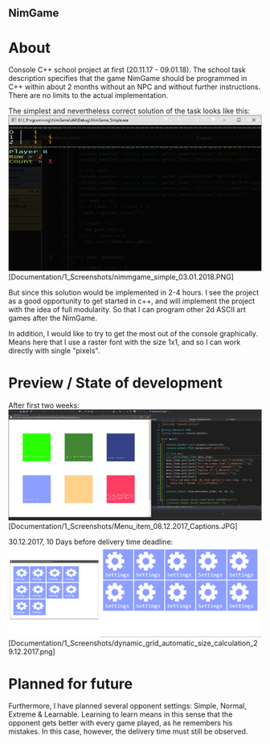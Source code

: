 ## NimGame
# About
Console C++ school project at first (20.11.17 - 09.01.18). 
The school task description specifies that the game NimGame should be programmed in C++ within about 2 months without an NPC and without further instructions. There are no limits to the actual implementation.

The simplest and nevertheless correct solution of the task looks like this:
![ConsoleUsePreview](https://raw.githubusercontent.com/Ruffo324/nimgame/master/Documentation/1_Screenshots/nimmgame_simple_03.01.2018.PNG)
[Documentation/1_Screenshots/nimmgame_simple_03.01.2018.PNG]

But since this solution would be implemented in 2-4 hours. I see the project as a good opportunity to get started in c++, and will implement the project with the idea of full modularity.
So that I can program other 2d ASCII art games after the NimGame.

In addition, I would like to try to get the most out of the console graphically.
Means here that I use a raster font with the size 1x1, and so I can work directly with single "pixels".

# Preview / State of development
After first two weeks:
![ConsoleUsePreview](https://raw.githubusercontent.com/Ruffo324/nimgame/master/Documentation/1_Screenshots/Menu_item_08.12.2017_Captions.JPG)
[Documentation/1_Screenshots/Menu_item_08.12.2017_Captions.JPG]

30.12.2017, 10 Days before delivery time deadline:
![DynamicGridScaling](https://raw.githubusercontent.com/Ruffo324/nimgame/master/Documentation/1_Screenshots/dynamic_grid_automatic_size_calculation_29.12.2017.png)
[Documentation/1_Screenshots/dynamic_grid_automatic_size_calculation_29.12.2017.png]

# Planned for future
Furthermore, I have planned several opponent settings:
Simple, Normal, Extreme & Learnable.
Learning to learn means in this sense that the opponent gets better with every game played, as he remembers his mistakes. 
In this case, however, the delivery time must still be observed.

